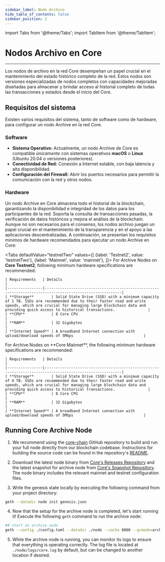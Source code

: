 ```yaml
---
sidebar_label: Nodo Archivo
hide_table_of_contents: false
sidebar_position: 2
---
```


import Tabs from '@theme/Tabs';
import TabItem from '@theme/TabItem';

# Nodos Archivo en Core

---

Los nodos de archivo en la red Core desempeñan un papel crucial en el mantenimiento del estado histórico completo de la red. Estos nodos son versiones especializadas de nodos completos con capacidades mejoradas diseñadas para almacenar y brindar acceso al historial completo de todas las transacciones y estados desde el inicio del Core.

## Requisitos del sistema

Existen varios requisitos del sistema, tanto de software como de hardware, para configurar un nodo Archive en la red Core.

### Software

- **Sistema Operativo:** Actualmente, un nodo Archive de Core es compatible _únicamente_ con sistemas operativos **macOS** o **Linux** (Ubuntu 20.04 o versiones posteriores).
- **Conectividad de Red:** Conexión a Internet estable, con baja latencia y alta disponibilidad.
- **Configuración del Firewall:** Abrir los puertos necesarios para permitir la comunicación con la red y otros nodos.

### Hardware

Un nodo Archive en Core almacena todo el historial de la blockchain, garantizando la disponibilidad e integridad de los datos para los participantes de la red. Soporta la consulta de transacciones pasadas, la verificación de datos históricos y mejora el análisis de la blockchain. Aunque no son necesarios para el consenso, los nodos archivo juegan un papel crucial en el mantenimiento de la transparencia y en el apoyo a las aplicaciones descentralizadas. A continuación, se presentan los requisitos mínimos de hardware recomendados para ejecutar un nodo Archive en Core:

<Tabs
  defaultValue="testnetTwo"
  values={[
    {label: 'Testnet2', value: 'testnetTwo'},
    {label: 'Mainnet', value: 'mainnet'},
  ]}>
  <TabItem value="testnetTwo">
    For Archive Nodes on **Core Testnet2**, following minimum hardware specifications are recommended:


    | Requirements   | Details                                                                                                 |  
    |----------------|---------------------------------------------------------------------------------------------------------|
    | **Storage**        | Solid State Drive (SSD) with a minimum capacity of 1 TB. SSDs are recommended due to their faster read and write speeds, which are crucial for managing large blockchain data and providing quick access to historical transactions.               |
    | **CPU**            | 8 Core CPU                                                                                          |
    | **RAM**            | 32 Gigabytes                                                                                        |
    | **Internet Speed** | A broadband Internet connection with upload/download speeds of 5Mbps                                |
  </TabItem>

  <TabItem value="mainnet">
    For Archive Nodes on **Core Mainnet**, the following minimum hardware specifications are recommended:


    | Requirements   | Details                                                                                                 |  
    |----------------|---------------------------------------------------------------------------------------------------------|
    | **Storage**        | Solid State Drive (SSD) with a minimum capacity of 4 TB. SSDs are recommended due to their faster read and write speeds, which are crucial for managing large blockchain data and providing quick access to historical transactions.               |
    | **CPU**            | 8 Core CPU                                                                                          |
    | **RAM**            | 32 Gigabytes                                                                                        |
    | **Internet Speed** | A broadband Internet connection with upload/download speeds of 5Mbps                                |
  </TabItem>
</Tabs>

## Running Core Archive Node
1. We recommend using the [core-chain](https://github.com/coredao-org/core-chain) GitHub repository to build and run your full node directly from our blockchain codebase. Instructions for building the source code can be found in the repository's [README](https://github.com/coredao-org/core-chain#building-the-source).


2. Download the latest node binary from [Core's Releases Repository](https://github.com/coredao-org/core-chain/releases/latest) and the latest snapshot for archive node from [Core's Snapshot Repository](https://github.com/coredao-org/core-snapshots?tab=readme-ov-file#archive-full). The node binary includes the relevant mainnet and testnet configuration files.


3. Write the genesis state locally by executing the following command from your project directory:


```bash
geth --datadir node init genesis.json
```


4. Now that the setup for the archive node is completed, let's start running it! Execute the following `geth` command to run the archive node:


```bash
## start an archive node
geth --config ./config.toml --datadir ./node --cache 8000 --gcmode=archive --syncmode=full
```


5. While the archive node is running, you can monitor its logs to ensure that everything is operating correctly. The log file is located at `./node/logs/core.log` by default, but can be changed to another location if desired.





